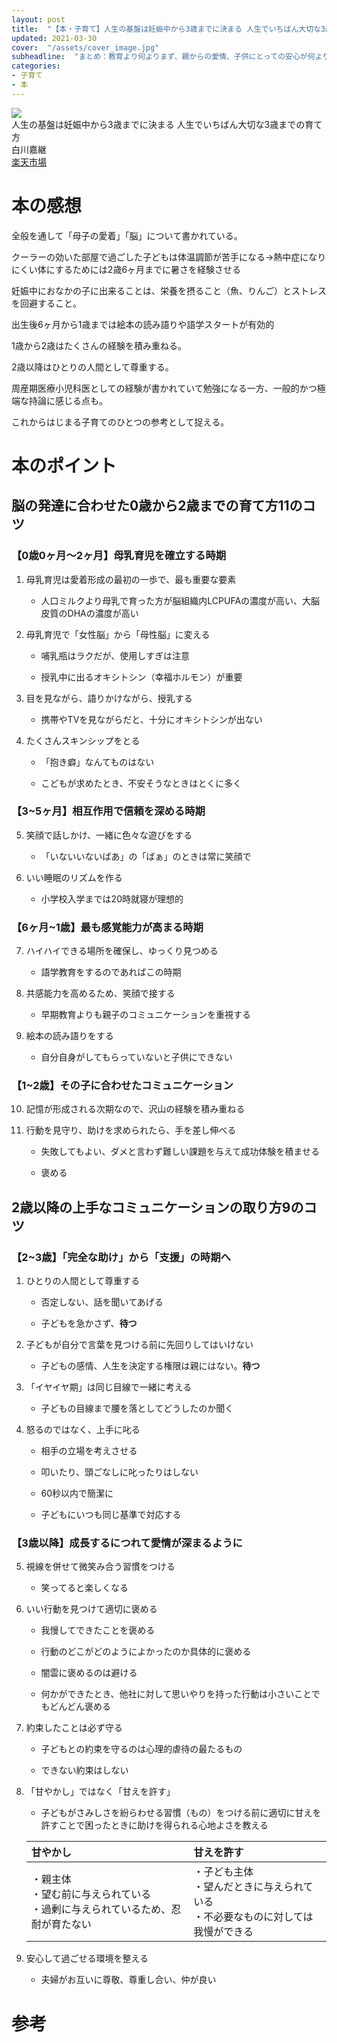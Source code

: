 ```yaml
---
layout: post
title:  "【本・子育て】人生の基盤は妊娠中から3歳までに決まる 人生でいちばん大切な3歳までの育て方"
updated: 2021-03-30
cover:  "/assets/cover_image.jpg"
subheadline:  "まとめ：教育より何よりまず、親からの愛情、子供にとっての安心が何より大切"
categories: 
- 子育て
- 本
---
```


<div id="affili-box">
    <div class="afi-image">
        <img src="https://images-na.ssl-images-amazon.com/images/I/51yJDOJugaL._SX344_BO1,204,203,200_.jpg" style="border: none;">
    </div>
    <div id="afi-info">
        <div class="afi-link">人生の基盤は妊娠中から3歳までに決まる 人生でいちばん大切な3歳までの育て方</div>
        <div>白川嘉継</div>
        <div id="link-button">
            <div class="acite-onebtn"><a href="https://hb.afl.rakuten.co.jp/ichiba/1f080676.3bc9372a.1f080677.0ab4bda0/?pc=https%3A%2F%2Fitem.rakuten.co.jp%2Fbook%2F12408779%2F&link_type=hybrid_url&ut=eyJwYWdlIjoiaXRlbSIsInR5cGUiOiJoeWJyaWRfdXJsIiwic2l6ZSI6IjEyOHgxMjgiLCJuYW0iOjEsIm5hbXAiOiJyaWdodCIsImNvbSI6MSwiY29tcCI6ImRvd24iLCJwcmljZSI6MCwiYm9yIjoxLCJjb2wiOjEsImJidG4iOjEsInByb2QiOjAsImFtcCI6ZmFsc2V9" target="_blank">楽天市場</a>
            </div>
        </div>
    </div>
</div>

# 本の感想

全般を通して「母子の愛着」「脳」について書かれている。

クーラーの効いた部屋で過ごした子どもは体温調節が苦手になる→熱中症になりにくい体にするためには2歳6ヶ月までに暑さを経験させる

妊娠中におなかの子に出来ることは、栄養を摂ること（魚、りんご）とストレスを回避すること。

出生後6ヶ月から1歳までは絵本の読み語りや語学スタートが有効的

1歳から2歳はたくさんの経験を積み重ねる。

2歳以降はひとりの人間として尊重する。

周産期医療小児科医としての経験が書かれていて勉強になる一方、一般的かつ極端な持論に感じる点も。

これからはじまる子育てのひとつの参考として捉える。

# 本のポイント

## 脳の発達に合わせた0歳から2歳までの育て方11のコツ

### 【0歳0ヶ月～2ヶ月】母乳育児を確立する時期

1. 母乳育児は愛着形成の最初の一歩で、最も重要な要素

    * 人口ミルクより母乳で育った方が脳組織内LCPUFAの濃度が高い、大脳皮質のDHAの濃度が高い

2. 母乳育児で「女性脳」から「母性脳」に変える

    * 哺乳瓶はラクだが、使用しすぎは注意

    * 授乳中に出るオキシトシン（幸福ホルモン）が重要

3. 目を見ながら、語りかけながら、授乳する

    * 携帯やTVを見ながらだと、十分にオキシトシンが出ない

4. たくさんスキンシップをとる

    * 「抱き癖」なんてものはない

    * こどもが求めたとき、不安そうなときはとくに多く

### 【3~5ヶ月】相互作用で信頼を深める時期

5. 笑顔で話しかけ、一緒に色々な遊びをする

    * 「いないいないばあ」の「ばぁ」のときは常に笑顔で

6. いい睡眠のリズムを作る

    * 小学校入学までは20時就寝が理想的

### 【6ヶ月~1歳】最も感覚能力が高まる時期

7. ハイハイできる場所を確保し、ゆっくり見つめる

    * 語学教育をするのであればこの時期

8. 共感能力を高めるため、笑顔で接する

    * 早期教育よりも親子のコミュニケーションを重視する

9. 絵本の読み語りをする

    * 自分自身がしてもらっていないと子供にできない

### 【1~2歳】その子に合わせたコミュニケーション

10. 記憶が形成される次期なので、沢山の経験を積み重ねる

11. 行動を見守り、助けを求められたら、手を差し伸べる

    * 失敗してもよい、ダメと言わず難しい課題を与えて成功体験を積ませる

    * 褒める

## 2歳以降の上手なコミュニケーションの取り方9のコツ

### 【2~3歳】「完全な助け」から「支援」の時期へ

1. ひとりの人間として尊重する

    * 否定しない、話を聞いてあげる

    * 子どもを急かさず、**待つ**

2. 子どもが自分で言葉を見つける前に先回りしてはいけない

    * 子どもの感情、人生を決定する権限は親にはない。**待つ**

3. 「イヤイヤ期」は同じ目線で一緒に考える

    * 子どもの目線まで腰を落としてどうしたのか聞く

4. 怒るのではなく、上手に叱る

    * 相手の立場を考えさせる

    * 叩いたり、頭ごなしに叱ったりはしない

    * 60秒以内で簡潔に

    * 子どもにいつも同じ基準で対応する

### 【3歳以降】成長するにつれて愛情が深まるように

5. 視線を併せて微笑み合う習慣をつける

    * 笑ってると楽しくなる

6. いい行動を見つけて適切に褒める

    * 我慢してできたことを褒める

    * 行動のどこがどのようによかったのか具体的に褒める

    * 闇雲に褒めるのは避ける

    * 何かができたとき、他社に対して思いやりを持った行動は小さいことでもどんどん褒める

7. 約束したことは必ず守る

    * 子どもとの約束を守るのは心理的虐待の最たるもの

    * できない約束はしない

8. 「甘やかし」ではなく「甘えを許す」

    * 子どもがさみしさを紛らわせる習慣（もの）をつける前に適切に甘えを許すことで困ったときに助けを得られる心地よさを教える

    |甘やかし|甘えを許す|
    |:--|:--|
    |・親主体<br>・望む前に与えられている<br>・過剰に与えられているため、忍耐が育たない|・子ども主体<br>・望んだときに与えられている<br>・不必要なものに対しては我慢ができる|

9. 安心して過ごせる環境を整える

    * 夫婦がお互いに尊敬、尊重し合い、仲が良い

# 参考

